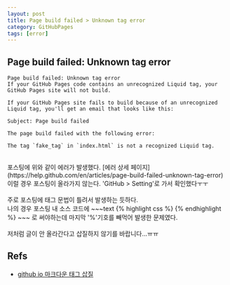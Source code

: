 ```yaml
---
layout: post
title: Page build failed > Unknown tag error
category: GitHubPages
tags: [error]
---
```


## Page build failed: Unknown tag error
~~~
Page build failed: Unknown tag error
If your GitHub Pages code contains an unrecognized Liquid tag, your GitHub Pages site will not build.

If your GitHub Pages site fails to build because of an unrecognized Liquid tag, you'll get an email that looks like this:

Subject: Page build failed

The page build failed with the following error:

The tag `fake_tag` in `index.html` is not a recognized Liquid tag.
~~~
<br/>
포스팅에 위와 같이 에러가 발생했다. [에러 상세 페이지](https://help.github.com/en/articles/page-build-failed-unknown-tag-error) <br/>
이럴 경우 포스팅이 올라가지 않는다. 'GitHub > Setting'로 가서 확인했다ㅜㅜ<br/>
<br/>
주로 포스팅에 태그 문법이 틀려서 발생하는 듯하다. <br/>
나의 경우 포스팅 내 소스 코드에 
~~~text
{% highlight css %}
{% endhighlight %}
~~~
로 써야하는데 마지막 '%'기호를 빼먹어 발생한 문제였다. <br/>
<br/>
저처럼 글이 안 올라간다고 삽질하지 않기를 바랍니다...ㅠㅠ<br/>

## Refs
* [github io 마크다운 태그 삽질](https://hotbloodturtle.github.io/git/2018/03/02/markdown-syntax/)

